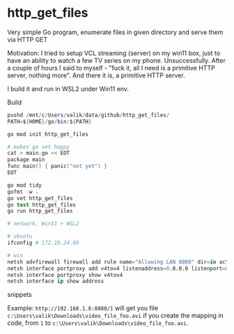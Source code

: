 # http_get_files

Very simple Go program, enumerate files in given directory and serve them via HTTP GET

Motivation: I tried to setup VCL streaming (server) on my win11 box,
just to have an ability to watch a few TV series on my phone.
Unsuccessfully. After a couple of hours I said to myself - "fuck it, all I need is a primitive HTTP server, nothing more".
And there it is, a primitive HTTP server.

I build it and run in WSL2 under Win11 env.

Build
```s
pushd /mnt/c/Users/valik/data/github/http_get_files/
PATH=${HOME}/go/bin:${PATH}

go mod init http_get_files

# makes go vet happy
cat > main.go << EOT
package main
func main() { panic("not yet") }
EOT

go mod tidy
gofmt -w .
go vet http_get_files
go test http_get_files
go run http_get_files

# network, Win11 + WSL2

# ubuntu
ifconfig # 172.19.24.89

# win
netsh advfirewall firewall add rule name="Allowing LAN 8080" dir=in action=allow protocol=TCP localport=8080
netsh interface portproxy add v4tov4 listenaddress=0.0.0.0 listenport=8080 connectaddress=172.19.24.89 connectport=8080
netsh interface portproxy show v4tov4
netsh interface ip show address

```
snippets

Example: `http://192.168.1.6:8080/1` will get you file `c:\Users\valik\Downloads\video_file_foo.avi`
if you create the mapping in code, from `1` to `c:\Users\valik\Downloads\video_file_foo.avi`.
